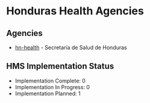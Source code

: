 # Honduras Health Agencies

## Agencies

- [hn-health](hn-health/index.md) - Secretaría de Salud de Honduras

## HMS Implementation Status

- Implementation Complete: 0
- Implementation In Progress: 0
- Implementation Planned: 1
